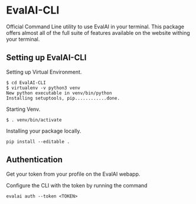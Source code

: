 # EvalAI-CLI

Official Command Line utility to use EvalAI in your terminal. This package offers almost all of the full suite of features available on the website withing your terminal.

## Setting up EvalAI-CLI

Setting up Virtual Environment.

```
$ cd EvalAI-CLI
$ virtualenv -v python3 venv
New python executable in venv/bin/python
Installing setuptools, pip............done.
```

Starting Venv.

`$ . venv/bin/activate`

Installing your package locally.

`pip install --editable . `

## Authentication

Get your token from your profile on the EvalAI webapp.

Configure the CLI with the token by running the command

`evalai auth --token <TOKEN>`
